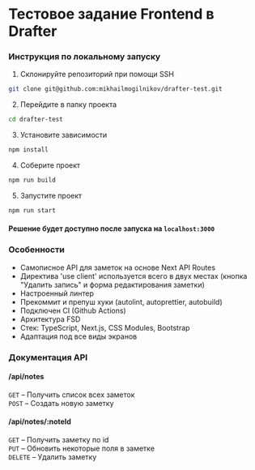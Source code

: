 # Тестовое задание Frontend в Drafter

### Инструкция по локальному запуску

1) Склонируйте репозиторий при помощи SSH
```bash
git clone git@github.com:mikhailmogilnikov/drafter-test.git
```

2) Перейдите в папку проекта
```bash
cd drafter-test
```

3) Установите зависимости
```bash
npm install
```

4) Соберите проект
```bash
npm run build
```

5) Запустите проект
```bash
npm run start
```

#### Решение будет доступно после запуска на `localhost:3000`

### Особенности

- Самописное API для заметок на основе Next API Routes
- Директива 'use client' используется всего в двух местах (кнопка "Удалить запись" и форма редактирования заметки)
- Настроенный линтер
- Прекоммит и препуш хуки (autolint, autoprettier, autobuild)
- Подключен CI (Github Actions)
- Архитектура FSD
- Стек: TypeScript, Next.js, CSS Modules, Bootstrap
- Адаптация под все виды экранов

### Документация API

#### /api/notes
`GET` – Получить список всех заметок\
`POST` – Создать новую заметку
<br />

#### /api/notes/:noteId 
`GET` – Получить заметку по id\
`PUT` – Обновить некоторые поля в заметке\
`DELETE` – Удалить заметку